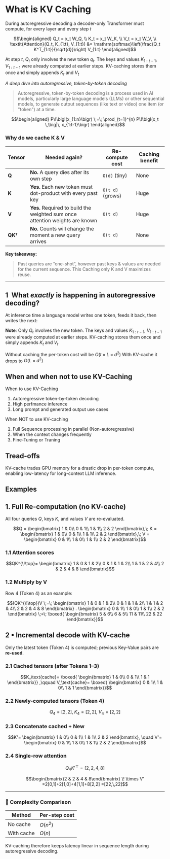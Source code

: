 # What is KV Caching
During autoregressive decoding a decoder-only Transformer must compute, for every layer and every step $t$ 

```math
\begin{aligned}
Q_t = x_t W_Q, \\
K_t = x_t W_K, \\
V_t = x_t W_V, \\
\textit{Attention}(Q_t, K_{1:t}, V_{1:t}) &= \mathrm{softmax}\left(\frac{Q_t K^T_{1:t}}{\sqrt{d}}\right) V_{1:t}
\end{aligned}
```
At step $t$, $Q_t$ only involves the new token $q_t$. The keys and values $K_{1:t-1}$, $V_{1:t-1}$ were already computed at earlier steps. KV-caching stores them once and simply appends $K_t$ and $V_t$

*A deep dive into autoregressive, token-by-token decoding*

> Autoregressive, token-by-token decoding is a process used in AI models, particularly large language models (LLMs) or other sequential models, to
> generate output sequences (like text or video) one item (or "token") at a time. 
```math
\begin{aligned}
P\!\bigl(x_{1:n}\bigr) \;=\; \prod_{t=1}^{n} P\!\bigl(x_t \,\big|\, x_{1:t-1}\bigr)
\end{aligned}
```
### Why do we cache **K** & **V**

| Tensor | Needed again? | Re-compute cost | Caching benefit |
|--------|---------------|-----------------|-----------------|
| **Q** | **No.** A query dies after its own step | `O(d)` (tiny) | None |
| **K** | **Yes.** Each new token must dot-product with every past key | `O(t d)` (grows) | Huge |
| **V** | **Yes.** Required to build the weighted sum once attention weights are known | `O(t d)` | Huge |
| **QKᵀ** | **No.** Counts will change the moment a new query arrives | `O(t d)` | None |

**Key takeaway:**  
> Past queries are “one-shot”, however past keys & values are needed for the current sequence. This Caching only K and V maximizes reuse.

---

## 1 What *exactly* is happening in autoregressive decoding?

At inference time a language model writes one token, feeds it back, then writes the next:

**Note**: Only $Q_t$ involves the new token. The keys and values $K_{1:t-1}$, $V_{1:t-1}$ were already computed at earlier steps. KV-caching stores them once and simply appends $K_t$ and $V_t$

Without caching the per-token cost will be $O(t\times L \times d^2)$
With KV-cache it drops to $O(L \times d^2)$

## When and when not to use KV-Caching
When to use KV-Caching
1. Autoregressive token-by-token decoding
2. High perfmance inference
3. Long prompt and generated output use cases

When NOT to use KV-caching
1. Full Sequence processing in parallel (Non-autoregressive)
2. When the context changes frequently
3. Fine-Tuning or Traning 

## Tread-offs
KV-cache trades GPU memory for a drastic drop in per-token compute, enabling low-latency
for long-context LLM inference.


## Examples

## 1. Full Re-computation **(no KV-cache)**

All four queries $Q$, keys $K$, and values $V$ are re-evaluated.

```math
Q =
\begin{bmatrix}
1 & 0\\
0 & 1\\
1 & 1\\
2 & 2
\end{bmatrix},\;
K =
\begin{bmatrix}
1 & 0\\
0 & 1\\
1 & 1\\
2 & 2
\end{bmatrix},\;
V =
\begin{bmatrix}
0 & 1\\
1 & 0\\
1 & 1\\
2 & 2
\end{bmatrix}
```
### 1.1 Attention scores  

```math
QK^{\!\top}=
\begin{bmatrix}
1 & 0 & 1 & 2\\
0 & 1 & 1 & 2\\
1 & 1 & 2 & 4\\
2 & 2 & 4 & 8
\end{bmatrix}
```

### 1.2 Multiply by **V**  
Row 4 (Token 4) as an example:

```math
(QK^{\!\top})V \;=\;
\begin{bmatrix}
1 & 0 & 1 & 2\\
0 & 1 & 1 & 2\\
1 & 1 & 2 & 4\\
2 & 2 & 4 & 8
\end{bmatrix} . 
\begin{bmatrix}
0 & 1\\
1 & 0\\
1 & 1\\
2 & 2
\end{bmatrix} \;=\;
\boxed{
\begin{bmatrix}
5 & 6\\
6 & 5\\
11 & 11\\
22 & 22
\end{bmatrix}}
```


## 2&nbsp;▪&nbsp;Incremental decode **with KV-cache**

Only the latest token (Token 4) is computed; previous Key-Value pairs are **re-used**.

### 2.1 Cached tensors (after Tokens 1–3)

```math
K_\text{cache}=
\boxed{
\begin{bmatrix}
1 & 0\\
0 & 1\\
1 & 1
\end{bmatrix}}
,\qquad
V_\text{cache}=
\boxed{
\begin{bmatrix}
0 & 1\\
1 & 0\\
1 & 1
\end{bmatrix}}
```

### 2.2 Newly-computed tensors (Token 4)

```math
Q_4=[2,\,2],\;
K_4=[2,\,2],\;
V_4=[2,\,2]
```


### 2.3 Concatenate cached + New

```math
K'=
\begin{bmatrix}
1 & 0\\
0 & 1\\
1 & 1\\
2 & 2
\end{bmatrix},
\quad
V'=
\begin{bmatrix}
0 & 1\\
1 & 0\\
1 & 1\\
2 & 2
\end{bmatrix}
```



### 2.4 Single-row attention

```math
Q_4 K'^{\!\top}=
[2,\,2,\,4,\,8]
```
```math
\begin{bmatrix}2 & 2 & 4 & 8\end{bmatrix}
\! \times V'
=2[0,1]+2[1,0]+4[1,1]+8[2,2]
=[22,\,22]
```

---

### 🚀 Complexity Comparison

| Method | Per-step cost |
|--------|---------------|
| No cache | $O(n^2)$ |
| With cache | $O(n)$ |

KV-caching therefore keeps latency linear in sequence length during autoregressive decoding.
